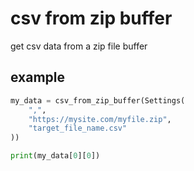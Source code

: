 # csv from zip buffer
get csv data from a zip file buffer

## example

```python
my_data = csv_from_zip_buffer(Settings(
    ",",
    "https://mysite.com/myfile.zip",
    "target_file_name.csv"
))

print(my_data[0][0])
```
